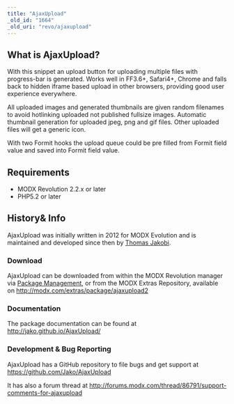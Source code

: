 ```yaml
---
title: "AjaxUpload"
_old_id: "1664"
_old_uri: "revo/ajaxupload"
---
```


## What is AjaxUpload?

With this snippet an upload button for uploading multiple files with progress-bar is generated. Works well in FF3.6+, Safari4+, Chrome and falls back to hidden iframe based upload in other browsers, providing good user experience everywhere.

All uploaded images and generated thumbnails are given random filenames to avoid hotlinking uploaded not published fullsize images. Automatic thumbnail generation for uploaded jpeg, png and gif files. Other uploaded files will get a generic icon.

With two Formit hooks the upload queue could be pre filled from Formit field value and saved into Formit field value.

## Requirements

- MODX Revolution 2.2.x or later
- PHP5.2 or later

## History& Info

AjaxUpload was initially written in 2012 for MODX Evolution and is maintained and developed since then by [Thomas Jakobi](https://github.com/jako).

### Download

AjaxUpload can be downloaded from within the MODX Revolution manager via [Package Management](extending-modx/transport-packages "Package Management"), or from the MODX Extras Repository, available on <http://modx.com/extras/package/ajaxupload2>

[](http://modx.com/extras/package/ajaxupload2)

### Documentation

The package documentation can be found at <http://jako.github.io/AjaxUpload/>

### Development & Bug Reporting

AjaxUpload has a GitHub repository to file bugs and get support at <https://github.com/Jako/AjaxUpload>

It has also a forum thread at <http://forums.modx.com/thread/86791/support-comments-for-ajaxupload>
